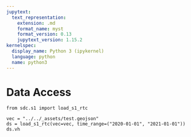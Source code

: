 ```yaml
---
jupytext:
  text_representation:
    extension: .md
    format_name: myst
    format_version: 0.13
    jupytext_version: 1.15.2
kernelspec:
  display_name: Python 3 (ipykernel)
  language: python
  name: python3
---
```


# Data Access

```{code-cell} ipython3
from sdc.s1 import load_s1_rtc

vec = "../../_assets/test.geojson"
ds = load_s1_rtc(vec=vec, time_range=("2020-01-01", "2021-01-01"))
ds.vh
```
